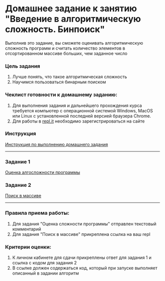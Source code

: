 # Домашнее задание к занятию "Введение в алгоритмическую сложность. Бинпоиск"

Выполнив это задание, вы сможете оценивать алгоритмическую сложность программ и считать количество элементов в отсортированном массиве больших, чем заданное число

### Цель задания

1. Лучше понять, что такое алгоритмическая сложность
2. Научимся пользоваться бинарным поиском

### Чеклист готовности к домашнему заданию:

1. Для выполнения задания и дальнейшего прохождения курса требуется компьютер с операционной системой Windows, MacOS или Linux с установленной последней версией браузера Chrome.
2. Для работы в [repl.it](https://repl.it/) необходимо зарегистрироваться на сайте

### Инструкция

[Инструкция по выполнению домашнего задания](https://github.com/netology-code/algocpp-homeworks/tree/main/common)

------

### Задание 1

[Оценка алгосложности программы](01)

### Задание 2

[Поиск в массиве](02)

------

### Правила приема работы:

1. Для задания "Оценка сложности программы" отправлен текстовый комментарий
2. Для задания "Поиск в массиве" прикреплена ссылка на ваш repl

### Критерии оценки:

1. К личном кабинете для сдачи прикреплены ответ для задания 1 и ссылка с кодом для задания 2
2. В ссылке должен содержаться код, который при запуске выполняет описанный в задании алгоритм


